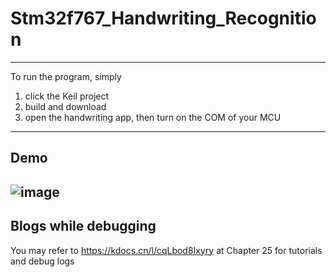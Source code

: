 # Stm32f767_Handwriting_Recognition
---
To run the program, simply 
1. click the Keil project
2. build and download
3. open the handwriting app, then turn on the COM of your MCU
---
## Demo
![image](https://github.com/user-attachments/assets/1757d0dd-52f8-494a-86b9-da7886203c09)
---
## Blogs while debugging
You may refer to https://kdocs.cn/l/cqLbod8Ixyry at Chapter 25 for tutorials and debug logs
